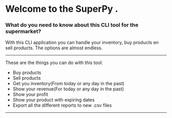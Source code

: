 # Welcome to the SuperPy .

### What do you need to know about this CLI tool for the supermarket?

With this CLI application you can handle your inventory, buy products en sell products.
The options are almost endless. 

* * *

These are the things you can do with this tool:

- Buy products
- Sell products
- Get you inventory(From today or any day in the past)
- Show your revenue(For today or any day in the past)
- Show your profit
- Show your product with expiring dates
- Export all the different reports to new .csv files

* * *


